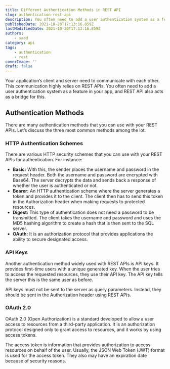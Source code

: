 ```yaml
---
title: Different Authentication Methods in REST API
slug: authentication-rest-api
description: You often need to add a user authentication system as a feature in your app, and REST API also acts as a bridge for this.
publishedDate: 2021-10-20T17:13:16.859Z
lastModifiedDate: 2021-10-20T17:13:16.859Z
authors:
    - saad
category: api
tags:
    - authentication
    - rest
coverImage: ''
draft: false
---
```


<Lead>
Your application’s client and server need to communicate with each other. This communication highly relies on REST APIs. You often need to add a user authentication system as a feature in your app, and REST API also acts as a bridge for this.
</Lead>

## Authentication Methods

There are many authentication methods that you can use with your REST APIs. Let’s discuss the three most common methods among the lot.

### HTTP Authentication Schemes

There are various HTTP security schemes that you can use with your REST APIs for authentication. For instance:

- **Basic:** With this, the sender places the username and password in the request header. Both the username and password are encrypted with Base64. The server decrypts the data and sends back a response of whether the user is authenticated or not.
- **Bearer:** An HTTP authentication scheme where the server generates a token and provides it to the client. The client then has to send this token in the Authorization header when making requests to protected resources.
- **Digest:** This type of authentication does not need a password to be transmitted. The client takes the username and password and uses the MD5 hashing algorithm to create a hash that is then sent to the SQL server.
- **OAuth:** It is an authorization protocol that provides applications the ability to secure designated access.

### API Keys

Another authentication method widely used with REST APIs is API keys. It provides first-time users with a unique generated key. When the user tries to access the requested resources, they use their API key. The API key tells the server this is the same user as before.

API keys must not be sent to the server as query parameters. Instead, they should be sent in the Authorization header using REST APIs.

### OAuth 2.0

OAuth 2.0 (Open Authorization) is a standard developed to allow a user access to resources from a third-party application. It is an authorization protocol designed only to grant access to resources, and it works by using access tokens.

The access token is information that provides authorization to access resources on behalf of the user. Usually, the JSON Web Token (JWT) format is used for the access token. They also may have an expiration date because of security reasons.
